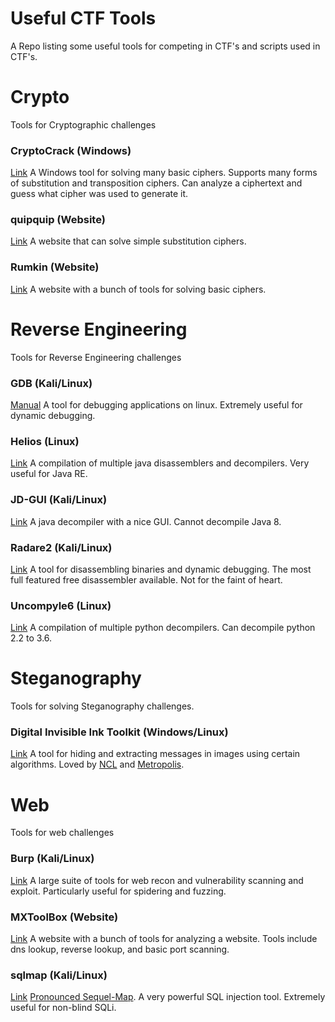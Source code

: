 # Useful CTF Tools
A Repo listing some useful tools for competing in CTF's and scripts used in CTF's.

# Crypto
Tools for Cryptographic challenges

### CryptoCrack (Windows)
[Link](https://sites.google.com/site/cryptocrackprogram/)
A Windows tool for solving many basic ciphers. Supports many forms of substitution and transposition ciphers. Can analyze a ciphertext and guess what cipher was used to generate it.

### quipquip (Website)
[Link](http://quipqiup.com/)
A website that can solve simple substitution ciphers.

### Rumkin (Website)
[Link](http://rumkin.com/tools/cipher/)
A website with a bunch of tools for solving basic ciphers.

# Reverse Engineering
Tools for Reverse Engineering challenges

### GDB (Kali/Linux)
[Manual](https://sourceware.org/gdb/current/onlinedocs/gdb/)
A tool for debugging applications on linux. Extremely useful for dynamic debugging.

### Helios (Linux)
[Link](https://github.com/helios-decompiler/Helios)
A compilation of multiple java disassemblers and decompilers. Very useful for Java RE.

### JD-GUI (Kali/Linux)
[Link](http://jd.benow.ca/)
A java decompiler with a nice GUI. Cannot decompile Java 8.

### Radare2 (Kali/Linux)
[Link](http://www.radare.org/r/)
A tool for disassembling binaries and dynamic debugging. The most full featured free disassembler available. Not for the faint of heart.

### Uncompyle6 (Linux)
[Link](https://github.com/rocky/python-uncompyle6)
A compilation of multiple python decompilers. Can decompile python 2.2 to 3.6.

# Steganography
Tools for solving Steganography challenges.

### Digital Invisible Ink Toolkit (Windows/Linux)
[Link](http://diit.sourceforge.net/)
A tool for hiding and extracting messages in images using certain algorithms. Loved by [NCL](http://www.nationalcyberleague.org/) and [Metropolis](http://cyberskyline.com/metropolis-2016/).

# Web
Tools for web challenges

### Burp (Kali/Linux)
[Link](https://portswigger.net/burp/)
A large suite of tools for web recon and vulnerability scanning and exploit. Particularly useful for spidering and fuzzing.

### MXToolBox (Website)
[Link](https://mxtoolbox.com/)
A website with a bunch of tools for analyzing a website. Tools include dns lookup, reverse lookup, and basic port scanning.

### sqlmap (Kali/Linux)
[Link](http://sqlmap.org/)
[Pronounced Sequel-Map](https://english.stackexchange.com/questions/7231/how-is-sql-pronounced). A very powerful SQL injection tool. Extremely useful for non-blind SQLi.
